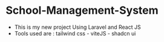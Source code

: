 ﻿# School-Management-System
- This is my new project Using Laravel and React JS
- Tools used are : tailwind css - viteJS - shadcn ui
